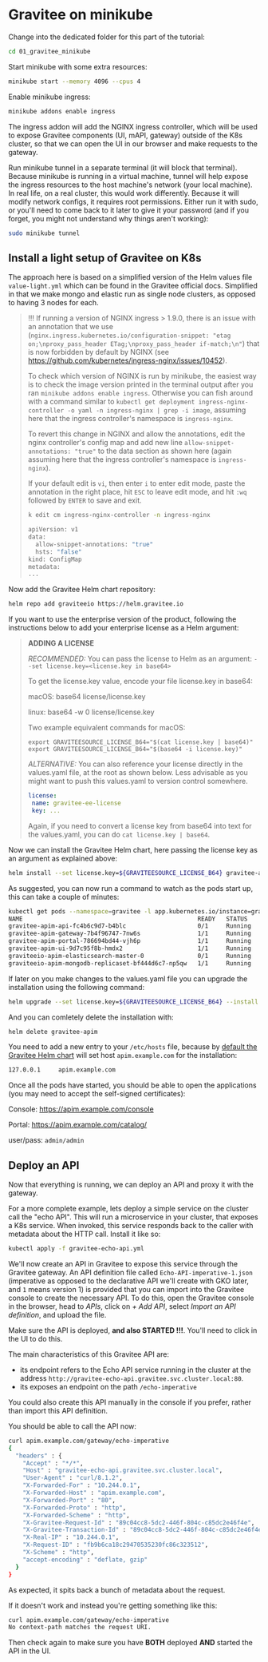 # Gravitee on minikube

Change into the dedicated folder for this part of the tutorial:

```sh
cd 01_gravitee_minikube
```

Start minikube with some extra resources:

```sh
minikube start --memory 4096 --cpus 4
```

Enable minikube ingress:

```sh
minikube addons enable ingress
```

The ingress addon will add the NGINX ingress controller, which will be used to expose Gravitee components (UI, mAPI, gateway) outside of the K8s cluster, so that we can open the UI in our browser and make requests to the gateway.

Run minikube tunnel in a separate terminal (it will block that terminal). Because minikube is running in a virtual machine, tunnel will help expose the ingress resources to the host machine's network (your local machine). In real life, on a real cluster, this would work differently. Because it will modify network configs, it requires root permissions. Either run it with sudo, or you'll need to come back to it later to give it your password (and if you forget, you might not understand why things aren't working):

```sh
sudo minikube tunnel
```

## Install a light setup of Gravitee on K8s 

The approach here is based on a simplified version of the Helm values file `value-light.yml` which can be found in the Gravitee official docs. Simplified in that we make mongo and elastic run as single node clusters, as opposed to having 3 nodes for each.

> !!! If running a version of NGINX ingress > 1.9.0, there is an issue with an annotation that we use (`nginx.ingress.kubernetes.io/configuration-snippet: "etag on;\nproxy_pass_header ETag;\nproxy_pass_header if-match;\n"`) that is now forbidden by default by NGINX (see https://github.com/kubernetes/ingress-nginx/issues/10452). 
>
> To check which version of NGINX is run by minikube, the easiest way is to check the image version printed in the terminal output after you ran `minikube addons enable ingress`. Otherwise you can fish around with a command similar to `kubectl get deployment ingress-nginx-controller -o yaml -n ingress-nginx | grep -i image`, assuming here that the ingress controller's namespace is `ingress-nginx`.
>
>To revert this change in NGINX and allow the annotations, edit the nginx controller's config map and add new line `allow-snippet-annotations: "true"` to the data section as shown here (again assuming here that the ingress controller's namespace is `ingress-nginx`). 
>
> If your default edit is `vi`, then enter `i` to enter edit mode, paste the annotation in the right place, hit `ESC` to leave edit mode, and hit `:wq` followed by `ENTER` to save and exit. 
>
> ```sh
> k edit cm ingress-nginx-controller -n ingress-nginx
> ```
>
> ```sh
> apiVersion: v1
> data:
>   allow-snippet-annotations: "true"
>   hsts: "false"
> kind: ConfigMap
> metadata:
> ...
> ```

Now add the Gravitee Helm chart repository:

```sh
helm repo add graviteeio https://helm.gravitee.io
```

If you want to use the enterprise version of the product, following the instructions below to add your enterprise license as a Helm argument:

> **ADDING A LICENSE** 
>
> *RECOMMENDED:* You can pass the license to Helm as an argument: `--set license.key=<license.key in base64>`
>
> To get the license.key value, encode your file license.key in base64:
>
> macOS: base64 license/license.key
>
> linux: base64 -w 0 license/license.key
>
> Two example equivalent commands for macOS:
>
> `export GRAVITEESOURCE_LICENSE_B64="$(cat license.key | base64)"`
> `export GRAVITEESOURCE_LICENSE_B64="$(base64 -i license.key)"`
>
> *ALTERNATIVE:* You can also reference your license directly in the values.yaml file, at the root as shown below. Less advisable as you might want to push this values.yaml to version control somewhere.
>
> ```yaml
> license: 
>  name: gravitee-ee-license
>  key: ...
> ```
>
> Again, if you need to convert a license key from base64 into text for the values.yaml, you can do `cat license.key | base64`. 
>

Now we can install the Gravitee Helm chart, here passing the license key as an argument as explained above:

```sh
helm install --set license.key=${GRAVITEESOURCE_LICENSE_B64} gravitee-apim graviteeio/apim -f 01_values.yml --create-namespace --namespace gravitee
```

As suggested, you can now run a command to watch as the pods start up, this can take a couple of minutes:

```sh
kubectl get pods --namespace=gravitee -l app.kubernetes.io/instance=gravitee-apim -w
NAME                                                 READY   STATUS    RESTARTS   AGE
gravitee-apim-api-fc4b6c9d7-b4blc                    0/1     Running   0          88s
gravitee-apim-gateway-7b4f96747-7nw6s                1/1     Running   0          88s
gravitee-apim-portal-786694bd44-vjh6p                1/1     Running   0          88s
gravitee-apim-ui-9d7c95f8b-hmdx2                     1/1     Running   0          88s
graviteeio-apim-elasticsearch-master-0               0/1     Running   0          88s
graviteeio-apim-mongodb-replicaset-bf444d6c7-np5qw   1/1     Running   0          88s
```

If later on you make changes to the values.yaml file you can upgrade the installation using the following command:

```sh
helm upgrade --set license.key=${GRAVITEESOURCE_LICENSE_B64} --install gravitee-apim graviteeio/apim -f 01_values.yml --namespace gravitee
```

And you can comletely delete the installation with:

```sh
helm delete gravitee-apim
```

You need to add a new entry to your `/etc/hosts` file, because by [default the Gravitee Helm chart](https://github.com/gravitee-io/gravitee-api-management/blob/master/helm/values.yaml) will set host `apim.example.com` for the installation:

```sh
127.0.0.1     apim.example.com
```

Once all the pods have started, you should be able to open the applications (you may need to accept the self-signed certificates):

Console: https://apim.example.com/console

Portal: https://apim.example.com/catalog/

user/pass: `admin/admin`

## Deploy an API

Now that everything is running, we can deploy an API and proxy it with the gateway.

For a more complete example, lets deploy a simple service on the cluster call the "echo API". This will run a microservice in your cluster, that exposes a K8s service. When invoked, this service responds back to the caller with metadata about the HTTP call. Install it like so:

```sh
kubectl apply -f gravitee-echo-api.yml
```

We'll now create an API in Gravitee to expose this service through the Gravitee gateway. An API definition file called `Echo-API-imperative-1.json` (imperative as opposed to the declarative API we'll create with GKO later, and `1` means version 1) is provided that you can import into the Gravitee console to create the necessary API. To do this, open the Gravitee console in the browser, head to *APIs*, click on *+ Add API*, select *Import an API definition*, and upload the file. 

Make sure the API is deployed, **and also STARTED !!!**. You'll need to click in the UI to do this.

The main characteristics of this Gravitee API are:
* its endpoint refers to the Echo API service running in the cluster at the address `http://gravitee-echo-api.gravitee.svc.cluster.local:80`. 
* its exposes an endpoint on the path `/echo-imperative`

You could also create this API manually in the console if you prefer, rather than import this API definition. 

You should be able to call the API now:

```sh
curl apim.example.com/gateway/echo-imperative
{
  "headers" : {
    "Accept" : "*/*",
    "Host" : "gravitee-echo-api.gravitee.svc.cluster.local",
    "User-Agent" : "curl/8.1.2",
    "X-Forwarded-For" : "10.244.0.1",
    "X-Forwarded-Host" : "apim.example.com",
    "X-Forwarded-Port" : "80",
    "X-Forwarded-Proto" : "http",
    "X-Forwarded-Scheme" : "http",
    "X-Gravitee-Request-Id" : "89c04cc8-5dc2-446f-804c-c85dc2e46f4e",
    "X-Gravitee-Transaction-Id" : "89c04cc8-5dc2-446f-804c-c85dc2e46f4e",
    "X-Real-IP" : "10.244.0.1",
    "X-Request-ID" : "fb9b6ca18c29470535230fc86c323512",
    "X-Scheme" : "http",
    "accept-encoding" : "deflate, gzip"
  }
}
```

As expected, it spits back a bunch of metadata about the request. 

If it doesn't work and instead you're getting something like this:

```sh
curl apim.example.com/gateway/echo-imperative
No context-path matches the request URI.
```

Then check again to make sure you have **BOTH** deployed **AND** started the API in the UI.